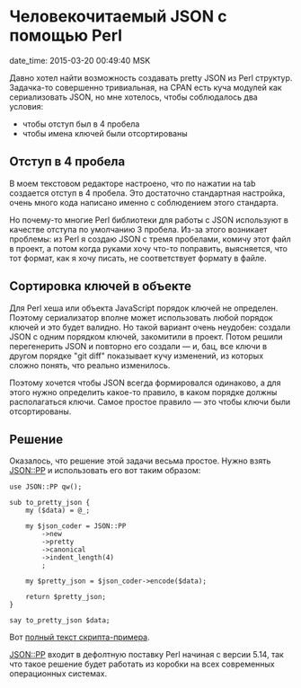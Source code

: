# Человекочитаемый JSON с помощью Perl

date_time: 2015-03-20 00:49:40 MSK

Давно хотел найти возможность создавать pretty JSON из Perl структур.
Задачка-то совершенно тривиальная, на CPAN есть куча модулей как
сериализовать JSON, но мне хотелось, чтобы соблюдалось два условия:

 * чтобы отступ был в 4 пробела
 * чтобы имена ключей были отсортированы

## Отступ в 4 пробела

В моем текстовом редакторе настроено, что по нажатии на tab создается отступ
в 4 пробела. Это достаточно стандартная настройка, очень много кода написано
именно с соблюдением этого стандарта.

Но почему-то многие Perl библиотеки для работы с JSON используют в качестве
отступа по умолчанию 3 пробела. Из-за этого возникает проблемы: из
Perl я создаю JSON c тремя пробелами, комичу этот файл в проект, а потом
когда руками хочу что-то поправить, выясняется, что тот формат, как я хочу
писать, не соответствует формату в файле.

## Сортировка ключей в объекте

Для Perl хеша или объекта JavaScript порядок ключей не определен. Поэтому
сериализатор вполне может использовать любой порядок ключей и это будет
валидно. Но такой вариант очень неудобен: создали JSON с одним порядком
ключей, закомитили в проект. Потом решили перегенерить JSON и повторно его
создали — и, бац, все ключи в другом порядке "git diff" показывает кучу
изменений, из которых сложно понять, что реально изменилось.

Поэтому хочется чтобы JSON всегда формировался одинаково, а для этого
нужно определить какое-то правило, в каком порядке должны располагаться ключи.
Самое простое правило — это чтобы ключи были отсортированы.

## Решение

Оказалось, что решение этой задачи весьма простое. Нужно взять
[JSON::PP](https://metacpan.org/pod/JSON::PP) и использовать его вот таким
образом:

    use JSON::PP qw();

    sub to_pretty_json {
        my ($data) = @_;

        my $json_coder = JSON::PP
            ->new
            ->pretty
            ->canonical
            ->indent_length(4)
            ;

        my $pretty_json = $json_coder->encode($data);

        return $pretty_json;
    }

    say to_pretty_json $data;

Вот [полный текст скрипта-примера](https://gist.github.com/bessarabov/c18a7aa18c39d27cfde4).

[JSON::PP](https://metacpan.org/pod/JSON::PP) входит в дефолтную поставку
Perl начиная с версии 5.14, так что такое решение будет работать из коробки
на всех современных операционных системах.
